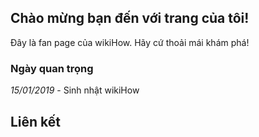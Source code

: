 <!DOCTYPE html>
<html>
<head>
<title>Pham Ngoc Anh Quoc</title>
<style>
body{
background-image:url("https://toanthaydinh.com/wp-content/uploads/2020/04/anh-bia-anime-cap-doi-8.png");  
background-color="#FF0000";
}
</style>
</head>
  <body>
  <!-- <img > -->
<h2> Chào mừng bạn đến với trang của tôi!</h1>
<p>Đây là fan page của wikiHow. Hãy cứ thoải mái khám phá!</p>
<h3>Ngày quan trọng</h2>
<p><i>15/01/2019</i> - Sinh nhật wikiHow</p>
<h2>Liên kết</h2>
</body>
</html>
